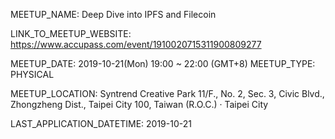  MEETUP_NAME: Deep Dive into IPFS and Filecoin

 LINK_TO_MEETUP_WEBSITE:  https://www.accupass.com/event/1910020715311900809277
 
 MEETUP_DATE: 2019-10-21(Mon) 19:00 ~ 22:00 (GMT+8)
 MEETUP_TYPE: PHYSICAL

 MEETUP_LOCATION:  Syntrend Creative Park
					11/F., No. 2, Sec. 3, Civic Blvd., 
					Zhongzheng Dist., Taipei City 100,
					 Taiwan (R.O.C.) · Taipei City

 LAST_APPLICATION_DATETIME: 2019-10-21



